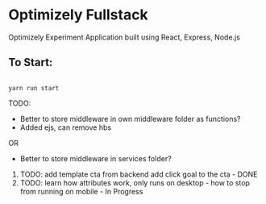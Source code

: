 # Optimizely Fullstack

Optimizely Experiment Application built using React, Express, Node.js

## To Start:

```

yarn run start

```

TODO:
* Better to store middleware in own middleware folder as functions?
* Added ejs, can remove hbs

OR

* Better to store middleware in services folder?

1. TODO: add template cta from backend add click goal to the cta - DONE
2. TODO: learn how attributes work, only runs on desktop - how to stop from running on mobile - In Progress
